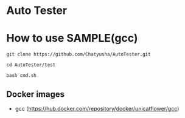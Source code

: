 # Auto Tester

# How to use SAMPLE(gcc)

`git clone https://github.com/Chatyusha/AutoTester.git`

`cd AutoTester/test`

`bash cmd.sh`

## Docker images

- gcc (https://hub.docker.com/repository/docker/unicatflower/gcc)
